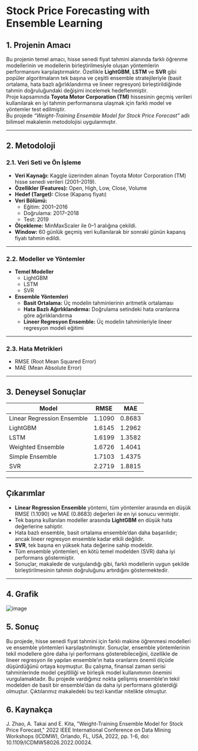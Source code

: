 # Stock Price Forecasting with Ensemble Learning

## 1. Projenin Amacı

Bu projenin temel amacı, hisse senedi fiyat tahmini alanında farklı öğrenme modellerinin ve modellerin birleştirilmesiyle oluşan yöntemlerin performansını karşılaştırmaktır. Özellikle **LightGBM**, **LSTM** ve **SVR** gibi popüler algoritmaların tek başına ve çeşitli ensemble stratejileriyle (basit ortalama, hata bazlı ağırlıklandırma ve lineer regresyon) birleştirildiğinde tahmin doğruluğundaki değişimi incelemek hedeflenmiştir.  
Proje kapsamında **Toyota Motor Corporation (TM)** hissesinin geçmiş verileri kullanılarak en iyi tahmin performansına ulaşmak için farklı model ve yöntemler test edilmiştir.  
Bu projede *“Weight-Training Ensemble Model for Stock Price Forecast”* adlı bilimsel makalenin metodolojisi uygulanmıştır.

---

## 2. Metodoloji

### 2.1. Veri Seti ve Ön İşleme

- **Veri Kaynağı:** Kaggle üzerinden alınan Toyota Motor Corporation (TM) hisse senedi verileri (2001–2019).
- **Özellikler (Features):** Open, High, Low, Close, Volume
- **Hedef (Target):** Close (Kapanış fiyatı)
- **Veri Bölümü:**
  - Eğitim: 2001–2016
  - Doğrulama: 2017–2018
  - Test: 2019
- **Ölçekleme:** MinMaxScaler ile 0–1 aralığına çekildi.
- **Window:** 60 günlük geçmiş veri kullanılarak bir sonraki günün kapanış fiyatı tahmin edildi.

---

### 2.2. Modeller ve Yöntemler

- **Temel Modeller**
  - LightGBM
  - LSTM
  - SVR
- **Ensemble Yöntemleri**
  - **Basit Ortalama:** Üç modelin tahminlerinin aritmetik ortalaması
  - **Hata Bazlı Ağırlıklandırma:** Doğrulama setindeki hata oranlarına göre ağırlıklandırma
  - **Lineer Regresyon Ensemble:** Üç modelin tahminleriyle lineer regresyon modeli eğitimi

---

### 2.3. Hata Metrikleri

- RMSE (Root Mean Squared Error)
- MAE (Mean Absolute Error)

---

## 3. Deneysel Sonuçlar

| Model                    | RMSE   | MAE   |
|--------------------------|--------|-------|
| Linear Regression Ensemble | 1.1090 | 0.8683 |
| LightGBM                 | 1.6145 | 1.2962 |
| LSTM                     | 1.6199 | 1.3582 |
| Weighted Ensemble        | 1.6726 | 1.4041 |
| Simple Ensemble          | 1.7103 | 1.4375 |
| SVR                      | 2.2719 | 1.8815 |

---

## Çıkarımlar

- **Linear Regression Ensemble** yöntemi, tüm yöntemler arasında en düşük RMSE (1.1090) ve MAE (0.8683) değerleri ile en iyi sonucu vermiştir.
- Tek başına kullanılan modeller arasında **LightGBM** en düşük hata değerlerine sahiptir.
- Hata bazlı ensemble, basit ortalama ensemble’dan daha başarılıdır; ancak lineer regresyon ensemble kadar etkili değildir.
- **SVR**, tek başına en yüksek hata değerine sahip modeldir.
- Tüm ensemble yöntemleri, en kötü temel modelden (SVR) daha iyi performans göstermiştir.
- Sonuçlar, makalede de vurgulandığı gibi, farklı modellerin uygun şekilde birleştirilmesinin tahmin doğruluğunu artırdığını göstermektedir.

---

## 4. Grafik

![image](https://github.com/user-attachments/assets/f78578d6-ebe8-4e4c-8921-5007f82df0ba)

## 5. Sonuç
Bu projede, hisse senedi fiyat tahmini için farklı makine öğrenmesi modelleri ve ensemble yöntemleri karşılaştırılmıştır. Sonuçlar, ensemble yöntemlerinin tekil modellere göre daha iyi performans gösterebileceğini, özellikle de lineer regresyon ile yapılan ensemble’ın hata oranlarını önemli ölçüde düşürdüğünü ortaya koymuştur. Bu çalışma, finansal zaman serisi tahminlerinde model çeşitliliği ve birleşik model kullanımının önemini vurgulamaktadır. Bu projede vardığımız nokta gelişmiş ensemble’ın tekil modelden de basit bir ensemble’dan da daha iyi performans gösterdiği olmuştur. Çıktılarımız makaledeki bu tezi kanıtlar nitelikte olmuştur.

## 6. Kaynakça
J. Zhao, A. Takai and E. Kita, "Weight-Training Ensemble Model for Stock Price Forecast," 2022 IEEE International Conference on Data Mining Workshops (ICDMW), Orlando, FL, USA, 2022, pp. 1-6, doi: 10.1109/ICDMW58026.2022.00024.

